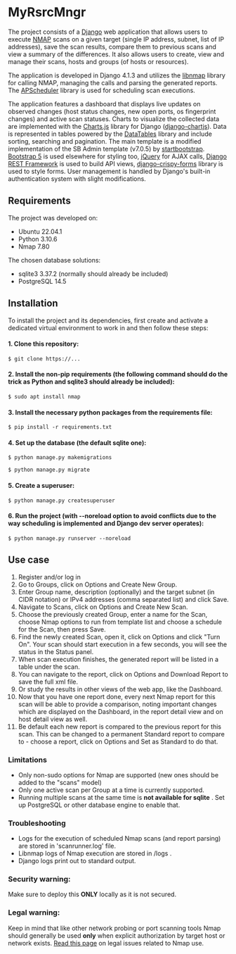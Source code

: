 # MyRsrcMngr

The project consists of a [Django](https://www.djangoproject.com/) web application that allows users to execute  [NMAP](https://nmap.org) scans on a given target (single IP address, subnet, list of IP addresses), save the scan results, compare them to previous scans and view a summary of the differences. It also allows users to create, view and manage their scans, hosts and groups (of hosts or resources).

The application is developed in Django 4.1.3 and utilizes the [libnmap](https://libnmap.readthedocs.io/en/latest/) library for calling NMAP, managing the calls and parsing the generated reports. The [APScheduler](https://apscheduler.readthedocs.io/en/3.x/) library is used for scheduling scan executions.

The application features a dashboard that displays live updates on observed changes (host status changes, new open ports, os fingerprint changes) and active scan statuses. Charts to visualize the collected data are implemented with the [Charts.js](https://github.com/chartjs/awesome) library for Django ([django-chartjs](https://github.com/peopledoc/django-chartjs)). Data is represented in tables powered by the [DataTables](https://datatables.net/) library and include sorting, searching and pagination. The main template is a modified implementation of the SB Admin template (v7.0.5) by [startbootstrap](https://startbootstrap.com/template/sb-admin). [Bootstrap 5](https://getbootstrap.com/docs/5.0/getting-started/introduction/) is used elsewhere for styling too, [jQuery](https://jquery.com/) for AJAX calls, [Django REST Framework](https://www.django-rest-framework.org) is used to build API views, [django-crispy-forms](https://django-crispy-forms.readthedocs.io/en/latest/) library is used to style forms. User management is handled by Django's built-in authentication system with slight modifications. 


## Requirements

The project was developed on:
- Ubuntu 22.04.1
- Python 3.10.6
- Nmap 7.80

The chosen database solutions:
- sqlite3 3.37.2 (normally should already be included)
- PostgreSQL 14.5


## Installation

To install the project and its dependencies, first create and activate a dedicated virtual environment to work in and then follow these steps:

#### 1. Clone this repository:
   `$ git clone https://...`

#### 2. Install the non-pip requirements (the following command should do the trick as Python and sqlite3 should already be included):
   `$ sudo apt install nmap `

#### 3. Install the necessary python packages from the requirements file:
   `$ pip install -r requirements.txt`

#### 4. Set up the database (the default sqlite one):
   `$ python manage.py makemigrations`

   `$ python manage.py migrate`

#### 5. Create a superuser:
   `$ python manage.py createsuperuser`

#### 6. Run the project (with --noreload option to avoid conflicts due to the way scheduling is implemented and Django dev server operates):
   `$ python manage.py runserver --noreload`


## Use case

1. Register and/or log in
2. Go to Groups, click on Options and Create New Group.
3. Enter Group name, description (optionally) and the target subnet (in CIDR notation) or IPv4 addresses (comma separated list) and click Save.
4. Navigate to Scans, click on Options and Create New Scan.
5. Choose the previously created Group, enter a name for the Scan, choose Nmap options to run from template list and choose a schedule for the Scan, then press Save.
6. Find the newly created Scan, open it, click on Options and click "Turn On". Your scan should start execution in a few seconds, you will see the status in the Status panel.
7. When scan execution finishes, the generated report will be listed in a table under the scan.
8. You can navigate to the report, click on Options and Download Report to save the full xml file.
9. Or study the results in other views of the web app, like the Dashboard.
10. Now that you have one report done, every next Nmap report for this scan will be able to provide a comparison, noting important changes which are displayed on the Dashboard, in the report detail view and on host detail view as well.
11. Be default each new report is compared to the previous report for this scan. This can be changed to a permanent Standard report to compare to - choose a report, click on Options and Set as Standard to do that.


### Limitations

- Only non-sudo options for Nmap are supported (new ones should be added to the "scans" model)
- Only one active scan per Group at a time is currently supported.
- Running multiple scans at the same time is **not available for sqlite** . Set up PostgreSQL or other database engine to enable that.


### Troubleshooting

- Logs for the execution of scheduled Nmap scans (and report parsing) are stored in 'scanrunner.log' file.
- Libnmap logs of Nmap execution are stored in /logs .
- Django logs print out to standard output.


### Security warning:

Make sure to deploy this **ONLY** locally as it is not secured.


### Legal warning:

Keep in mind that like other network probing or port scanning tools Nmap should generally be used **only** when explicit authorization by target host or network exists.
[Read this page](https://nmap.org/book/legal-issues.html) on legal issues related to Nmap use.